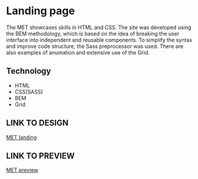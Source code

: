# Landing page

The MET showcases skills in HTML and CSS. The site was developed using the BEM methodology, which is based on the idea of breaking the user interface into independent and reusable components. To simplify the syntax and improve code structure, the Sass preprocessor was used. There are also examples of anumation and extensive use of the Grid.


## Technology
- HTML
- CSS(SASS)
- BEM
- Grid

## LINK TO DESIGN
[MET landing](https://www.figma.com/file/lSR1m42L9YwzQwzzxKwHpw/THE-MET)

## LINK TO PREVIEW

[MET preview](https://an-marrykyslenko.github.io/layout_landing-page/)
